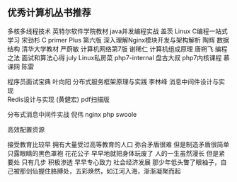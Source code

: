 ## 优秀计算机丛书推荐

多核多线程技术 英特尔软件学院教材
java并发编程实战 盖茨
Linux C编程一站式学习 宋劲杉
C primer Plus 第六版
深入理解Nginx模块开发与架构解析 陶辉
数据结构 清华大学教材 严蔚敏
计算机网络第7版 谢稀仁
计算机组成原理 唐朔飞
编程之法 面试和算法心得 july
Linux私房菜
php7-internal 盘古大叔
php7内核课程 慕课网 陈雷

程序员面试宝典 叶向阳
分布式服务框架原理与实践 李林峰
消息中间件设计与实现  
Redis设计与实现 (黄健宏) pdf扫描版 



分布式消息中间件实战 倪伟
    nginx 
    php
    swoole
    
    
高效配置资源

接受教育比较早 拥有大量受过高等教育的人口
弥合矛盾很难 但是制造矛盾很简单
只露眼睛的黑色罩袍
花花公子 早早地就把身体玩废了 
人的一生虽然漫长 但是紧要处 只有几步
积极渗透
早早专心致力  社会经济发展
 那少年低头瞥了眼袖子，自己被那剑仙握住胳膊处，五彩焕然，如江河入海，渐渐凝聚而起